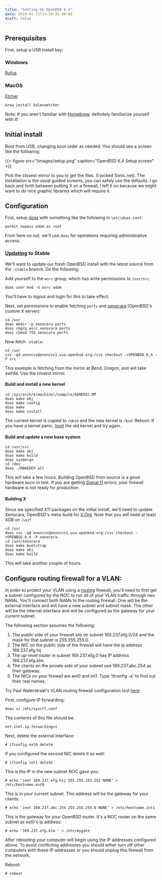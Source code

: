 ```yaml
---
title: "Setting Up OpenBSD 6.4"
date: 2019-01-15T14:50:45-08:00
draft: false
---
```


## Prerequisites

First, setup a USB install key:

### Windows

[Rufus]

### MacOS

[Etcher]
```
brew install balenaetcher
```

Note: If you aren't familiar with [Homebrew], definitely familiarize yourself
with it!

## Initial install

Boot from USB, changing boot order as needed. You should see a screen like
the following:

{{< figure src="/images/setup.png" caption="OpenBSD 6.4 Setup screen" >}}

Pick the closest mirror to you to get the files. (I picked Sonic.net).
The installation is the usual guided screens, you can safely use the defaults.
I go back and forth between putting X on a firewall, I left it on because
we might want to do nice graphic libraries which will require it.

## Configuration

First, setup [doas] with something like the following in `\etc\doas.conf`:

```
permit nopass adam as root
```

From here on out, we'll use `doas` for operations requiring administrative
access.

### [Updating] to Stable

We'll want to update our fresh OpenBSD install with the latest source from the
`-stable` branch. Do the following:

Add yourself to the `wsrc` group, which has write permissions to `/usr/src`.
```
doas user mod -G wsrc adam
```
You'll have to logout and login for this to take effect.

Next, set permissions to enable fetching `ports` and [xenocara] (OpenBSD's
custom X server):

```
cd /usr
doas mkdir -p xenocara ports
doas chgrp wsrc xenocara ports
doas chmod 755 xenocara ports
```
Now fetch `-stable`:
```
cd /usr
cvs -qd anoncvs@anoncvs1.usa.openbsd.org:/cvs checkout -rOPENBSD_6_4 -P src
```
This example is fetching from the mirror at Bend, Oregon, and will take awhile.
Use the closest mirror.

#### Build and install a new kernel

```
cd /sys/arch/$(machine)/compile/GENERIC.MP
doas make obj
doas make config
doas make
doas make install
```

The current kernel is copied to `/obsd` and the new kernel is `/bsd`. Reboot.
If you have a kernel panic, [boot] the old kernel and try again.

#### Build and update a new base system

```
cd /usr/src
doas make obj
doas make build
doas sysmerge
cd /dev
doas ./MAKEDEV all
```
This will take a few hours. Building OpenBSD from source is a good hardware
burn-in test. If you are getting [Signal 11] errors, your firewall hardware is
not ready for production.

#### Building X

Since we specified X11 packages on the initial install, we'll need to update
Xenocara, OpenBSD's meta-build for [X.Org]. Note that you will need at least
4GB on `/usr`!

```
cd /usr
doas cvs -qd anoncvs@anoncvs1.usa.openbsd.org:/cvs checkout -rOPENBSD_6_4 -P xenocara
cd /usr/xenocara
doas make bootstrap
doas make obj
doas make build
```
This will take another couple of hours.

## Configure routing firewall for a VLAN:

In order to protect your VLAN using a [routing] firewall, you'll need to first get a subnet configured by the NOC to run all of your VLAN traffic through two NAMs. You'll connect both NAMs to the routing firewall. One will be the external interface and will have a new subnet and subnet mask. The other will be the internal interface and will be configured as the gateway for your current subnet.

The following section assumes the following:

1. The public side of your firewall sits on subnet 169.237.efg.0/24 and the mask for that subnet is 255.255.255.0.
2. The NIC on the public side of the firewall will have the ip address 169.237.efg.hij
3. The up-level router in subnet 169.237.efg.0 has IP address 169.237.efg.klm.
4. The clients on the private side of your subnet use 169.237.abc.254 as their gateway.
5. The NICs on your firewall are ext0 and int1. Type 'ifconfig -a' to find out their real names.

Try Paul Waterstraat's VLAN routing firewall configuration tool [here][PaulGeoTool]

First, configure IP forwarding:
```
doas vi /etc/sysctl.conf
```
The contents of this file should be:
```
net.inet.ip.forwarding=1
```
Next, delete the external interface:
```
# ifconfig ext0 delete
```

If you configured the second NIC delete it as well:
```
# ifconfig int1 delete
```

This is the IP in the new subnet NOC gave you:
```
# echo 'inet 169.237.efg.hij 255.255.255.252 NONE' > /etc/hostname.ext0
```

This is in your current subnet. This address will be the gateway for your clients:
```
# echo 'inet 169.237.abc.254 255.255.255.0 NONE' > /etc/hostname.int1
```

This is the gateway for your OpenBSD router. It's a NOC router on the same subnet as ext0's ip address:
```
# echo '169.237.efg.klm ' > /etc/mygate
```

After rebooting your computer will begin using the IP addresses configured above. To avoid conflicting addresses you should either turn off other computers with these IP addresses or you should unplug this firewall from the network.

Reboot:
```
# reboot
```


[Rufus]: https://rufus.ie/en_IE.html
[Etcher]: https://www.balena.io/etcher/
[Homebrew]: https://brew.sh
[doas]: https://man.openbsd.org/doas
[Updating]: https://www.openbsd.org/faq/faq5.html
[xenocara]: https://github.com/openbsd/xenocara
[X.org]: https://www.x.org/wiki/
[Signal 11]: https://www.bitwizard.nl/sig11/
[boot]: https://man.openbsd.org/boot.8
[routing]: https://www.openbsd.org/faq/pf/example1.html
[PaulGeoTool]: http://computing.geology.ucdavis.edu/security/openbsd_routing_firewall-worksheet.php
